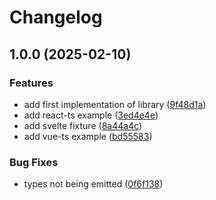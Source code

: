 # Changelog

## 1.0.0 (2025-02-10)


### Features

* add first implementation of library ([9f48d1a](https://github.com/acelletti/playwright-monocart-coverage/commit/9f48d1ab9393b04a7cc3663966048799a293c63c))
* add react-ts example ([3ed4e4e](https://github.com/acelletti/playwright-monocart-coverage/commit/3ed4e4e077b8a2e0d99f9708f1f8f02d9bc38454))
* add svelte fixture ([8a44a4c](https://github.com/acelletti/playwright-monocart-coverage/commit/8a44a4ca916e453872cdf7ba2329eb1bfc3da07c))
* add vue-ts example ([bd55583](https://github.com/acelletti/playwright-monocart-coverage/commit/bd55583153fe55864a80d14514896e73c33bb620))


### Bug Fixes

* types not being emitted ([0f6f138](https://github.com/acelletti/playwright-monocart-coverage/commit/0f6f1383a3aeaf96aa521d283c14d313690ebf98))
